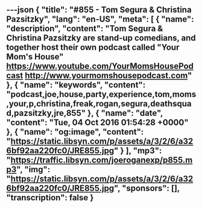 ---json
{
  "title": "#855 - Tom Segura & Christina Pazsitzky",
  "lang": "en-US",
  "meta": [
    {
      "name": "description",
      "content": "Tom Segura & Christina Pazsitzky are stand-up comedians, and together host their own podcast called \"Your Mom's House\" https://www.youtube.com/YourMomsHousePodcast http://www.yourmomshousepodcast.com"
    },
    {
      "name": "keywords",
      "content": "podcast,joe,house,party,experience,tom,moms,your,p,christina,freak,rogan,segura,deathsquad,pazsitzky,jre,855"
    },
    {
      "name": "date",
      "content": "Tue, 04 Oct 2016 01:54:28 +0000"
    },
    {
      "name": "og:image",
      "content": "https://static.libsyn.com/p/assets/a/3/2/6/a326bf92aa220fc0/JRE855.jpg"
    }
  ],
  "mp3": "https://traffic.libsyn.com/joeroganexp/p855.mp3",
  "img": "https://static.libsyn.com/p/assets/a/3/2/6/a326bf92aa220fc0/JRE855.jpg",
  "sponsors": [],
  "transcription": false
}
---
<episode-header />

<timemark seconds="0" />

<transcribe-call-to-action />

<episode-footer />